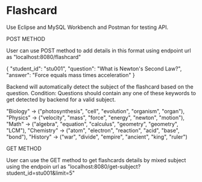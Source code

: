 # Flashcard

Use Eclipse and MySQL Workbench and Postman for testing API.

POST METHOD

User can use POST method to add details in this format using endpoint url as "localhost:8080/flashcard"

{
  "student_id": "stu001",
  "question": "What is Newton's Second Law?",
  "answer": "Force equals mass times acceleration"
}

Backend will automatically detect the subject of the flashcard based on the question.
Condition: Questions should contain any one of these keywords to get detected by backend for a valid subject.

"Biology"   -> ("photosynthesis", "cell", "evolution", "organism", "organ"),
"Physics"   -> ("velocity", "mass", "force", "energy", "newton", "motion"),
"Math"      -> ("algebra", "equation", "calculus", "geometry", "geometry", "LCM"),
"Chemistry" -> ("atom", "electron", "reaction", "acid", "base", "bond"),
"History"   -> ("war", "divide", "empire", "ancient", "king", "ruler")


GET METHOD

User can use the GET method to get flashcards details by mixed subject using the endpoin url as "localhost:8080/get-subject?student_id=stu001&limit=5"
